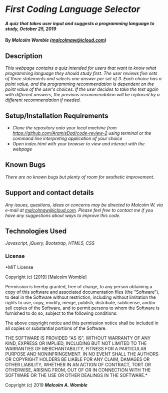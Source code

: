 # _First Coding Language Selector_

#### _A quiz that takes user input and suggests a programming language to study, October 25, 2019_

#### By _**Malcolm Womble (malcolmaw@icloud.com)**_

## Description

_This webpage contains a quiz intended for users that want to know what programming language they should study first. The user reviews five sets of three statements and selects one answer per set of 3. Each choice has a point value, and the programming recommendation is dependent on the point value of the user's choices. If the user decides to take the test again with different answers, the previous recommendation will be replaced by a different recommendation if needed._

## Setup/Installation Requirements

* _Clone the repository onto your local machine from https://github.com/AramisDad/code-review-2 using terminal or the command line interpreting application of your choice_
* _Open index.html with your browser to view and interact with the webpage_

## Known Bugs

_There are no known bugs but plenty of room for aesthetic improvement._

## Support and contact details

_Any issues, questions, ideas or concerns may be directed to Malcolm W. via e-mail at malcolmaw@icloud.com.  Please feel free to contact me if you have any suggestions about ways to improve this code._

## Technologies Used

_Javascript, jQuery, Bootstrap, HTML5, CSS_

### License

*MIT License

Copyright (c) [2019] [Malcolm Womble]

Permission is hereby granted, free of charge, to any person obtaining a copy of this software and associated documentation files (the "Software"), to deal in the Software without restriction, including without limitation the rights to use, copy, modify, merge, publish, distribute, sublicense, and/or sell copies of the Software, and to permit persons to whom the Software is furnished to do so, subject to the following conditions:

The above copyright notice and this permission notice shall be included in all copies or substantial portions of the Software.

THE SOFTWARE IS PROVIDED "AS IS", WITHOUT WARRANTY OF ANY KIND, EXPRESS OR IMPLIED, INCLUDING BUT NOT LIMITED TO THE WARRANTIES OF MERCHANTABILITY, FITNESS FOR A PARTICULAR PURPOSE AND NONINFRINGEMENT. IN NO EVENT SHALL THE AUTHORS OR COPYRIGHT HOLDERS BE LIABLE FOR ANY CLAIM, DAMAGES OR OTHER LIABILITY, WHETHER IN AN ACTION OF CONTRACT, TORT OR OTHERWISE, ARISING FROM, OUT OF OR IN CONNECTION WITH THE SOFTWARE OR THE USE OR OTHER DEALINGS IN THE SOFTWARE.*

Copyright (c) 2019 **_Malcolm A. Womble_**
